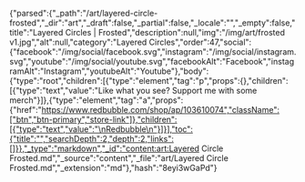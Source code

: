 {"parsed":{"_path":"/art/layered-circle-frosted","_dir":"art","_draft":false,"_partial":false,"_locale":"","_empty":false,"title":"Layered Circles | Frosted","description":null,"img":"/img/art/frosted v1.jpg","alt":null,"category":"Layered Circles","order":47,"social":{"facebook":"/img/social/facebook.svg","instagram":"/img/social/instagram.svg","youtube":"/img/social/youtube.svg","facebookAlt":"Facebook","instagramAlt":"Instagram","youtubeAlt":"Youtube"},"body":{"type":"root","children":[{"type":"element","tag":"p","props":{},"children":[{"type":"text","value":"Like what you see? Support me with some merch"}]},{"type":"element","tag":"a","props":{"href":"https://www.redbubble.com/shop/ap/103610074","className":["btn","btn-primary","store-link"]},"children":[{"type":"text","value":"\nRedbubble\n"}]}],"toc":{"title":"","searchDepth":2,"depth":2,"links":[]}},"_type":"markdown","_id":"content:art:Layered Circle Frosted.md","_source":"content","_file":"art/Layered Circle Frosted.md","_extension":"md"},"hash":"8eyi3wGaPd"}